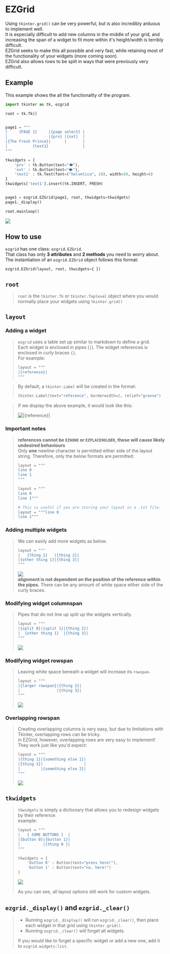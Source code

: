 # EZGrid

Using `tkinter.grid()` can be very powerful, but is also incredibly arduous to implement well.  
It is especially difficult to add new columns in the middle of your grid, and increasing the span of a widget to fit more within it's height/width is terribly difficult.  
EZGrid seeks to make this all possible and very fast, while retaining most of the functionality of your widgets (more coming soon).  
EZGrid also allows rows to be split in ways that were previously very difficult.  

## Example

This example shows the all the functionality of the program.

```python
import tkinter as tk, ezgrid

root = tk.Tk()


page1 = """
|     {PAGE 1}     |{page select} |
|                  |{prv} |{nxt}  |
|{The Fresh Prince}|      |       |
|           {text1}               |
"""

tkwidgets = {
    'prv' : tk.Button(text="🡄"),
    'nxt' : tk.Button(text="🡆"),
    'text1' : tk.Text(font=("helvetica", 10), width=50, height=6)
}
tkwidgets['text1'].insert(tk.INSERT, FRESH)


page1 = ezgrid.EZGrid(page1, root, tkwidgets=tkwidgets)
page1._display()

root.mainloop()
```  
![](https://i.imgur.com/OfI2mnS.png)  

## How to use

`ezgrid` has one class: `ezgrid.EZGrid`.    
That class has only __3 attributes__ and __2 methods__ you need to worry about.  
The instantiation of an `ezgrid.EZGrid` object follows this format:
```python
ezgrid.EZGrid(layout, root, tkwidgets={ })
```  
## `root`  
> `root` is the `tkinter.Tk` or `tkinter.Toplevel` object where you would normally place your widgets using `tkinter.grid()`

## `layout`  
### Adding a widget
> `ezgrid` uses a table set up similar to markdown to define a grid.  
> Each widget is enclosed in pipes (`|`). The widget references is enclosed in curly braces `{}`.  
> For example:  
> ```python
> layout = """
> |{reference}|
> """
> ```  

> By default, a `tkinter.Label` will be created in the format:  
> ```python
> tkinter.Label(text="reference", borderwidth=2, relief="groove")  
> ```  

> If we display the above example, it would look like this:  
> 
> ![`|{reference}|`](https://i.imgur.com/bc0Bn68.png)

### Important notes
> __references cannot be `EZNONE` or `EZPLACEHOLDER`, these will cause likely undesired behaviours__  
> Only __one__ newline character is permitted either side of the layout string. Therefore, only the below formats are permitted:
> ```python
> layout = """
> line 0
> line 1
> """
> ```
> ```python
> layout = """
> line 0
> line 1"""
> ```
> ```python
> # This is useful if you are storing your layout in a .txt file.
> layout = """line 0
> line 1"""
> ```

### Adding multiple widgets
> We can easily add more widgets as below.  
> ```python
> layout = """
> |   {thing 1}   |{thing 2}|
> |{other thing 1}|{thing 3}|
> """
> ```
> ![](https://i.imgur.com/dyxAc8Y.png)  
> __alignment is not dependent on the position of the reference within the pipes.__ There can be any amount of white space either side of the curly braces.
 
### Modifying widget columnspan
> Pipes that do not line up split up the widgets vertically.
> ```python
> layout = """
> |{split 0}|{split 1}|{thing 2}|
> |  {other thing 1}  |{thing 3}|
> """
> ```
> ![](https://i.imgur.com/uO4EwMX.png)

### Modifying widget rowspan  
> Leaving white space beneath a widget will increase its `rowspan`.
> ```python
> layout = """
> |{larger rowspan}|{thing 2}|
> |                |{thing 3}|
> """
> ```
> ![](https://i.imgur.com/xrH91bg.png)  

### Overlapping rowspan
> Creating overlapping columns is very easy, but due to limitations with Tkinter, overlapping rows can be tricky.   
> in EZGrid, however, overlapping rows are very easy to implement! They work just like you'd expect:
> ```python
> layout = """
> |{thing 1}|{something else 1}|
> |{thing 3}|                  |
> |         |{something else 2}|
> """
> ```
> 
> ![](https://i.imgur.com/1JK3ZhO.png)  

## `tkwidgets`

> `tkwidgets` is simply a dictionary that allows you to redesign widgets by their reference.  
> example:  
> ```python
> layout = """
> |   { SOME BUTTONS }  |
> |{button 0}|{button 1}|
> |          |{thing 0 }|
> """
> 
> tkwidgets = {
>     'button 0' : Button(text="press here!"),
>     'button 1' : Button(text="no, here!")
> }
> ```
> ![](https://i.imgur.com/WpOVbGG.png)
> 
> As you can see, all layout options still work for custom widgets.


## `ezgrid._display()` and `ezgrid._clear()`

> - Running `ezgrid._display()` will run `ezgrid._clear()`, then place each widget in that grid using `tkinter.grid()`.
> - Running `ezgrid._clear()` will forget all widgets.   
> 
> If you would like to forget a specific widget or add a new one, add it to `ezgrid.widgets:list`.



